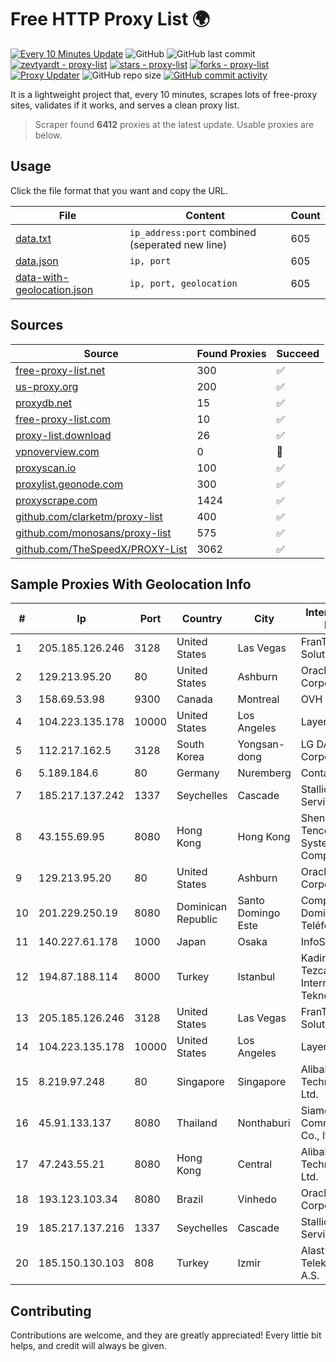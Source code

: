 
# Free HTTP Proxy List 🌍

[![Every 10 Minutes Update](https://github.com/mertguvencli/http-proxy-list/actions/workflows/main.yml/badge.svg?branch=main)](https://github.com/mertguvencli/http-proxy-list/actions/workflows/main.yml)
![GitHub](https://img.shields.io/github/license/mertguvencli/http-proxy-list)
![GitHub last commit](https://img.shields.io/github/last-commit/mertguvencli/http-proxy-list)
[![zevtyardt - proxy-list](https://img.shields.io/static/v1?label=zevtyardt&message=proxy-list&color=blue&logo=github)](https://github.com/zevtyardt/proxy-list "Go to GitHub repo")
[![stars - proxy-list](https://img.shields.io/github/stars/zevtyardt/proxy-list?style=social)](https://github.com/zevtyardt/proxy-list)
[![forks - proxy-list](https://img.shields.io/github/forks/zevtyardt/proxy-list?style=social)](https://github.com/zevtyardt/proxy-list)
[![Proxy Updater](https://github.com/zevtyardt/proxy-list/workflows/Proxy%20Updater/badge.svg)](https://github.com/zevtyardt/proxy-list/actions?query=workflow:"Proxy+Updater")
![GitHub repo size](https://img.shields.io/github/repo-size/zevtyardt/proxy-list)
[![GitHub commit activity](https://img.shields.io/github/commit-activity/m/zevtyardt/proxy-list?logo=commits)](https://github.com/zevtyardt/proxy-list/commits/main)

It is a lightweight project that, every 10 minutes, scrapes lots of free-proxy sites, validates if it works, and serves a clean proxy list.

> Scraper found **6412** proxies at the latest update. Usable proxies are below.

## Usage

Click the file format that you want and copy the URL.

|File|Content|Count|
|----|-------|-----|
|[data.txt](https://raw.githubusercontent.com/mertguvencli/http-proxy-list/main/proxy-list/data.txt)|`ip_address:port` combined (seperated new line)|605|
|[data.json](https://raw.githubusercontent.com/mertguvencli/http-proxy-list/main/proxy-list/data.json)|`ip, port`|605|
|[data-with-geolocation.json](https://raw.githubusercontent.com/mertguvencli/http-proxy-list/main/proxy-list/data-with-geolocation.json)|`ip, port, geolocation`|605|

## Sources

|Source|Found Proxies|Succeed|
|------|-------------|-------|
|[free-proxy-list.net](https://free-proxy-list.net)|300|✅|
|[us-proxy.org](https://www.us-proxy.org)|200|✅|
|[proxydb.net](http://proxydb.net)|15|✅|
|[free-proxy-list.com](https://free-proxy-list.com/?page=&port=&type%5B%5D=http&type%5B%5D=https&up_time=0&search=Search)|10|✅|
|[proxy-list.download](https://www.proxy-list.download/HTTP)|26|✅|
|[vpnoverview.com](https://vpnoverview.com/privacy/anonymous-browsing/free-proxy-servers)|0|🚫|
|[proxyscan.io](https://www.proxyscan.io)|100|✅|
|[proxylist.geonode.com](https://proxylist.geonode.com/api/proxy-list?limit=300&page=1&sort_by=lastChecked&sort_type=desc&protocols=http,https)|300|✅|
|[proxyscrape.com](https://api.proxyscrape.com/v2/?request=displayproxies&protocol=http&timeout=10000&country=all&ssl=all&anonymity=all)|1424|✅|
|[github.com/clarketm/proxy-list](https://raw.githubusercontent.com/clarketm/proxy-list/master/proxy-list-raw.txt)|400|✅|
|[github.com/monosans/proxy-list](https://raw.githubusercontent.com/monosans/proxy-list/main/proxies/http.txt)|575|✅|
|[github.com/TheSpeedX/PROXY-List](https://raw.githubusercontent.com/TheSpeedX/PROXY-List/master/http.txt)|3062|✅|


## Sample Proxies With Geolocation Info

|#|Ip|Port|Country|City|Internet Service Provider|
|-|--|----|-------|----|-------------------------|
|1|205.185.126.246|3128|United States|Las Vegas|FranTech Solutions|
|2|129.213.95.20|80|United States|Ashburn|Oracle Corporation|
|3|158.69.53.98|9300|Canada|Montreal|OVH SAS|
|4|104.223.135.178|10000|United States|Los Angeles|LayerHost|
|5|112.217.162.5|3128|South Korea|Yongsan-dong|LG DACOM Corporation|
|6|5.189.184.6|80|Germany|Nuremberg|Contabo GmbH|
|7|185.217.137.242|1337|Seychelles|Cascade|Stallion Network Services Limited|
|8|43.155.69.95|8080|Hong Kong|Hong Kong|Shenzhen Tencent Computer Systems Company Limited|
|9|129.213.95.20|80|United States|Ashburn|Oracle Corporation|
|10|201.229.250.19|8080|Dominican Republic|Santo Domingo Este|Compañía Dominicana de Teléfonos S. A.|
|11|140.227.61.178|1000|Japan|Osaka|InfoSphere|
|12|194.87.188.114|8000|Turkey|Istanbul|Kadir Huseyin Tezcan Nosspeed Internet Teknolojileri|
|13|205.185.126.246|3128|United States|Las Vegas|FranTech Solutions|
|14|104.223.135.178|10000|United States|Los Angeles|LayerHost|
|15|8.219.97.248|80|Singapore|Singapore|Alibaba (US) Technology Co., Ltd.|
|16|45.91.133.137|8080|Thailand|Nonthaburi|Siamdata Communication Co., ltd.|
|17|47.243.55.21|8080|Hong Kong|Central|Alibaba (US) Technology Co., Ltd.|
|18|193.123.103.34|8080|Brazil|Vinhedo|Oracle Corporation|
|19|185.217.137.216|1337|Seychelles|Cascade|Stallion Network Services Limited|
|20|185.150.130.103|808|Turkey|Izmir|Alastyr Telekomunikasyon A.S.|



## Contributing

Contributions are welcome, and they are greatly appreciated! Every
little bit helps, and credit will always be given.

